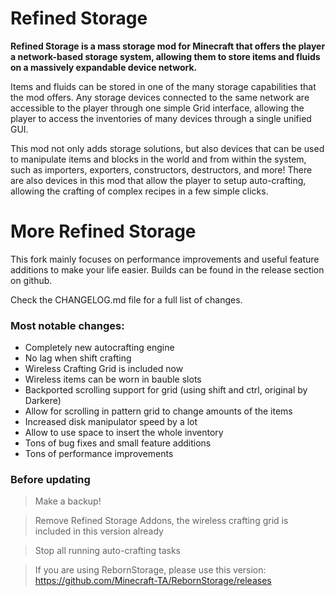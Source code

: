 # Refined Storage

**Refined Storage is a mass storage mod for Minecraft that offers the player a network-based storage system, allowing them to store items and fluids on a massively expandable device network.**

Items and fluids can be stored in one of the many storage capabilities that the mod offers. Any storage devices connected to the same network are accessible to the player through one simple Grid interface, allowing the player to access the inventories of many devices through a single unified GUI.

This mod not only adds storage solutions, but also devices that can be used to manipulate items and blocks in the world and from within the system, such as importers, exporters, constructors, destructors, and more! There are also devices in this mod that allow the player to setup auto-crafting, allowing the crafting of complex recipes in a few simple clicks.

# More Refined Storage

This fork mainly focuses on performance improvements and useful feature additions to make your life easier.
Builds can be found in the release section on github.

Check the CHANGELOG.md file for a full list of changes.

### Most notable changes:
- Completely new autocrafting engine
- No lag when shift crafting
- Wireless Crafting Grid is included now
- Wireless items can be worn in bauble slots
- Backported scrolling support for grid (using shift and ctrl, original by Darkere)
- Allow for scrolling in pattern grid to change amounts of the items
- Increased disk manipulator speed by a lot
- Allow to use space to insert the whole inventory
- Tons of bug fixes and small feature additions
- Tons of performance improvements

### Before updating
> Make a backup!

> Remove Refined Storage Addons, the wireless crafting grid is included in this version already

> Stop all running auto-crafting tasks

> If you are using RebornStorage, please use this version: https://github.com/Minecraft-TA/RebornStorage/releases

